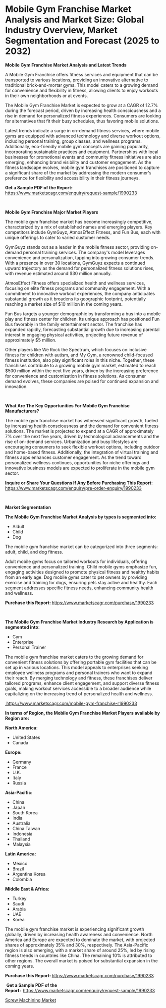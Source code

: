 <p><h1>Mobile Gym Franchise Market Analysis and Market Size: Global Industry Overview, Market Segmentation and Forecast (2025 to 2032)</h1></p><p><strong>Mobile Gym Franchise Market Analysis and Latest Trends</strong></p>
<p><p>A Mobile Gym Franchise offers fitness services and equipment that can be transported to various locations, providing an innovative alternative to traditional brick-and-mortar gyms. This model caters to a growing demand for convenience and flexibility in fitness, allowing clients to enjoy workouts in their own neighborhoods or at events. </p><p>The Mobile Gym Franchise Market is expected to grow at a CAGR of 12.7% during the forecast period, driven by increasing health consciousness and a rise in demand for personalized fitness experiences. Consumers are looking for alternatives that fit their busy schedules, thus favoring mobile solutions. </p><p>Latest trends indicate a surge in on-demand fitness services, where mobile gyms are equipped with advanced technology and diverse workout options, including personal training, group classes, and wellness programs. Additionally, eco-friendly mobile gym concepts are gaining popularity, incorporating sustainable practices and equipment. Partnerships with local businesses for promotional events and community fitness initiatives are also emerging, enhancing brand visibility and customer engagement. As the fitness landscape evolves, mobile gym franchises are positioned to capture a significant share of the market by addressing the modern consumer's preference for flexibility and accessibility in their fitness journeys.</p></p>
<p><strong>Get a Sample PDF of the Report:&nbsp;</strong> <a href="https://www.marketscagr.com/enquiry/request-sample/1990233?utm_campaign=1889&utm_medium=2&utm_source=Github&utm_content=ia&utm_term=10032025&utm_id=mobile-gym-franchise">https://www.marketscagr.com/enquiry/request-sample/1990233</a></p>
<p>&nbsp;</p>
<p><strong>Mobile Gym Franchise Major Market Players</strong></p>
<p><p>The mobile gym franchise market has become increasingly competitive, characterized by a mix of established names and emerging players. Key competitors include GymGuyz, AtmosEffect Fitness, and Fun Bus, each with unique offerings to cater to varied customer needs.</p><p>GymGuyz stands out as a leader in the mobile fitness sector, providing on-demand personal training services. The company's model leverages convenience and personalization, tapping into growing consumer trends. With a presence in over 30 locations, GymGuyz expects a continued upward trajectory as the demand for personalized fitness solutions rises, with revenue estimated around $30 million annually.</p><p>AtmosEffect Fitness offers specialized health and wellness services, focusing on elite fitness programs and community engagement. With a commitment to innovative workout experiences, the company anticipates substantial growth as it broadens its geographic footprint, potentially reaching a market size of $10 million in the coming years.</p><p>Fun Bus targets a younger demographic by transforming a bus into a mobile play and fitness center for children. Its unique approach has positioned Fun Bus favorably in the family entertainment sector. The franchise has expanded rapidly, forecasting substantial growth due to increasing parental interest in engaging physical activities, projecting future revenue of approximately $5 million.</p><p>Other players like We Rock the Spectrum, which focuses on inclusive fitness for children with autism, and My Gym, a renowned child-focused fitness institution, also play significant roles in this niche. Together, these franchises contribute to a growing mobile gym market, estimated to reach $500 million within the next five years, driven by the increasing preference for convenience and customization in fitness solutions. As consumer demand evolves, these companies are poised for continued expansion and innovation.</p></p>
<p>&nbsp;</p>
<p><strong>What Are The Key Opportunities For Mobile Gym Franchise Manufacturers?</strong></p>
<p><p>The mobile gym franchise market has witnessed significant growth, fueled by increasing health consciousness and the demand for convenient fitness solutions. The market is projected to expand at a CAGR of approximately 7% over the next five years, driven by technological advancements and the rise of on-demand services. Urbanization and busy lifestyles are encouraging consumers to seek flexible workout options, including outdoor and home-based fitness. Additionally, the integration of virtual training and fitness apps enhances customer engagement. As the trend toward personalized wellness continues, opportunities for niche offerings and innovative business models are expected to proliferate in the mobile gym sector.</p></p>
<p><strong>Inquire or Share Your Questions If Any Before Purchasing This Report:</strong> <a href="https://www.marketscagr.com/enquiry/pre-order-enquiry/1990233?utm_campaign=1889&utm_medium=2&utm_source=Github&utm_content=ia&utm_term=10032025&utm_id=mobile-gym-franchise">https://www.marketscagr.com/enquiry/pre-order-enquiry/1990233</a></p>
<p>&nbsp;</p>
<p><strong>Market Segmentation</strong></p>
<p><strong>The Mobile Gym Franchise Market Analysis by types is segmented into:</strong></p>
<p><ul><li>Aldult</li><li>Child</li><li>Dog</li></ul></p>
<p><p>The mobile gym franchise market can be categorized into three segments: adult, child, and dog fitness. </p><p>Adult mobile gyms focus on tailored workouts for individuals, offering convenience and personalized training. Child mobile gyms emphasize fun, engaging activities designed to promote physical fitness and healthy habits from an early age. Dog mobile gyms cater to pet owners by providing exercise and training for dogs, ensuring pets stay active and healthy. Each segment addresses specific fitness needs, enhancing community health and wellness.</p></p>
<p><strong>Purchase this Report:&nbsp;</strong><a href="https://www.marketscagr.com/purchase/1990233?utm_campaign=1889&utm_medium=2&utm_source=Github&utm_content=ia&utm_term=10032025&utm_id=mobile-gym-franchise">https://www.marketscagr.com/purchase/1990233</a></p>
<p>&nbsp;</p>
<p><strong>The Mobile Gym Franchise Market Industry Research by Application is segmented into:</strong></p>
<p><ul><li>Gym</li><li>Enterprise</li><li>Personal Trainer</li></ul></p>
<p><p>The mobile gym franchise market caters to the growing demand for convenient fitness solutions by offering portable gym facilities that can be set up in various locations. This model appeals to enterprises seeking employee wellness programs and personal trainers who want to expand their reach. By merging technology and fitness, these franchises deliver tailored programs, enhance client engagement, and support diverse fitness goals, making workout services accessible to a broader audience while capitalizing on the increasing trend of personalized health and wellness.</p></p>
<p><a href="https://www.marketscagr.com/mobile-gym-franchise-r1990233?utm_campaign=1889&utm_medium=2&utm_source=Github&utm_content=ia&utm_term=10032025&utm_id=mobile-gym-franchise">&nbsp;https://www.marketscagr.com/mobile-gym-franchise-r1990233</a></p>
<p><strong>In terms of Region, the Mobile Gym Franchise Market Players available by Region are:</strong></p>
<p>
    <p> <strong> North America: </strong>
        <ul>
            <li>United States</li>
            <li>Canada</li>
        </ul>
        </p> 
    <p> <strong> Europe: </strong>
        <ul>
            <li>Germany</li>
            <li>France</li>
            <li>U.K.</li>
            <li>Italy</li>
            <li>Russia</li>
        </ul>
        </p> 
    <p> <strong> Asia-Pacific: </strong>
        <ul>
            <li>China</li>
            <li>Japan</li>
            <li>South Korea</li>
            <li>India</li>
            <li>Australia</li>
            <li>China Taiwan</li>
            <li>Indonesia</li>
            <li>Thailand</li>
            <li>Malaysia</li>
        </ul>
        </p> 
    <p> <strong> Latin America: </strong>
        <ul>
            <li>Mexico</li>
            <li>Brazil</li>
            <li>Argentina Korea</li>
            <li>Colombia</li>
        </ul>
        </p> 
    <p> <strong> Middle East & Africa: </strong>
        <ul>
            <li>Turkey</li>
            <li>Saudi</li>
            <li>Arabia</li>
            <li>UAE</li>
            <li>Korea</li>
        </ul>
    </p>
    </p>
<p><p>The mobile gym franchise market is experiencing significant growth globally, driven by increasing health awareness and convenience. North America and Europe are expected to dominate the market, with projected shares of approximately 35% and 30%, respectively. The Asia-Pacific region is also emerging, with a market share of around 25%, led by rising fitness trends in countries like China. The remaining 10% is attributed to other regions. The overall market is poised for substantial expansion in the coming years.</p></p>
<p><strong>Purchase this Report: </strong><a href="https://www.marketscagr.com/purchase/1990233?utm_campaign=1889&utm_medium=2&utm_source=Github&utm_content=ia&utm_term=10032025&utm_id=mobile-gym-franchise">https://www.marketscagr.com/purchase/1990233</a></p>
<p>&nbsp;<strong>Get a Sample PDF of the Report:&nbsp;&nbsp;</strong><a href="https://www.marketscagr.com/enquiry/request-sample/1990233?utm_campaign=1889&utm_medium=2&utm_source=Github&utm_content=ia&utm_term=10032025&utm_id=mobile-gym-franchise">https://www.marketscagr.com/enquiry/request-sample/1990233</a></p>
<p><strong></strong></p>
<p><p><a href="https://github.com/globismark/Market-Research-Report-List-6/blob/main/screw-machining-market.md?utm_campaign=1889&utm_medium=2&utm_source=Github&utm_content=ia&utm_term=10032025&utm_id=mobile-gym-franchise">Screw Machining Market</a></p></p>
